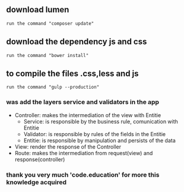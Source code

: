 ## download lumen 
    run the command "composer update"

## download the dependency js and css
    run the command "bower install"

## to compile the files .css,less and js
    run the command "gulp --production"

### was add the layers service and validators in the app

* Controller: makes the intermediation of the view with Entitie
    * Service: is responsible by the business rule, comunication with Entitie
    * Validator: is responsible by rules of the fields in the Entitie
    * Entitie: is responsible by manipulation and persists of the data
* View: render the response of the Controller
* Route: makes the intermediation from request(view) and response(controller)

### thank you very much 'code.education' for more this knowledge acquired 

